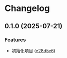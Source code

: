 # Changelog

## 0.1.0 (2025-07-21)


### Features

* 初始化项目 ([e28d5e6](https://github.com/KarinJS/wechatv/commit/e28d5e6a156e6732a628e2327cd619966b8e5ac5))
